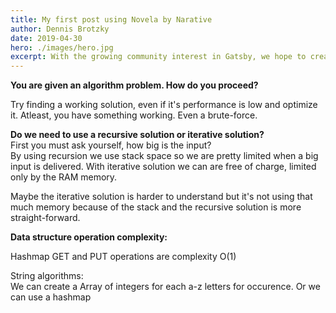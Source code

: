 ```yaml
---
title: My first post using Novela by Narative
author: Dennis Brotzky
date: 2019-04-30
hero: ./images/hero.jpg
excerpt: With the growing community interest in Gatsby, we hope to create more resources that make it easier for anyone to grasp the power of this incredible tool.
---
```


**You are given an algorithm problem. How do you proceed?**

Try finding a working solution, even if it's performance is low and optimize it. Atleast, you have something working. Even a brute-force.

**Do we need to use a recursive solution or iterative solution?**  
First you must ask yourself, how big is the input?  
By using recursion we use stack space so we are pretty limited when a big input is delivered. With iterative solution we can are free of charge, limited only by the RAM memory.

Maybe the iterative solution is harder to understand but it's not using that much memory because of the stack and the recursive solution is more straight-forward.

  
**Data structure operation complexity:**

Hashmap GET and PUT operations are complexity O(1)

String algorithms:  
We can create a Array of integers for each a-z letters for occurence. Or we can use a hashmap
